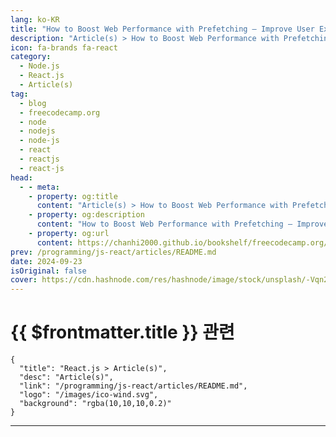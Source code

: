 ```yaml
---
lang: ko-KR
title: "How to Boost Web Performance with Prefetching – Improve User Experience by Reducing Load Time"
description: "Article(s) > How to Boost Web Performance with Prefetching – Improve User Experience by Reducing Load Time"
icon: fa-brands fa-react
category: 
  - Node.js
  - React.js
  - Article(s)
tag: 
  - blog
  - freecodecamp.org
  - node
  - nodejs
  - node-js
  - react
  - reactjs
  - react-js
head:
  - - meta:
    - property: og:title
      content: "Article(s) > How to Boost Web Performance with Prefetching – Improve User Experience by Reducing Load Time"
    - property: og:description
      content: "How to Boost Web Performance with Prefetching – Improve User Experience by Reducing Load Time"
    - property: og:url
      content: https://chanhi2000.github.io/bookshelf/freecodecamp.org/boost-web-performance-with-prefetching.html
prev: /programming/js-react/articles/README.md
date: 2024-09-23
isOriginal: false
cover: https://cdn.hashnode.com/res/hashnode/image/stock/unsplash/-Vqn2WrfxTQ/upload/0657c02758973f4ea5701f2bd98469a7.jpeg
---
```


# {{ $frontmatter.title }} 관련

```component VPCard
{
  "title": "React.js > Article(s)",
  "desc": "Article(s)",
  "link": "/programming/js-react/articles/README.md",
  "logo": "/images/ico-wind.svg",
  "background": "rgba(10,10,10,0.2)"
}
```

---

<SiteInfo
  name="How to Boost Web Performance with Prefetching – Improve User Experience by Reducing Load Time"
  desc="We've all encountered the frustration of waiting through long loading screens, only to find ourselves stuck with unresponsive pages. You see loading spinners everywhere, but nothing seems to move forward. Let me paint a clearer picture for you: This..."
  url="https://freecodecamp.org/news/boost-web-performance-with-prefetching/"
  logo="https://cdn.freecodecamp.org/universal/favicons/favicon.ico"
  preview="https://cdn.hashnode.com/res/hashnode/image/stock/unsplash/-Vqn2WrfxTQ/upload/0657c02758973f4ea5701f2bd98469a7.jpeg"/>

<!-- TODO: 작성 -->

<!-- 
<p>We've all encountered the frustration of waiting through long loading screens, only to find ourselves stuck with unresponsive pages. You see loading spinners everywhere, but nothing seems to move forward. Let me paint a clearer picture for you:</p>
<p><a target="_blank" href="https://dribbble.com/shots/3358709-Skeleton-Loader#"><img src="https://cdn.hashnode.com/res/hashnode/image/upload/v1726397417280/bc56c517-c63f-433e-93c6-939c3b82c556.gif" alt="Multiple skeleton loader on a dashboard page" class="image--center mx-auto" width="800" height="600" loading="lazy"></a></p>
<p>This typically happens because the website is trying to fetch all the necessary data as soon as you land on the page. It could be that a API request is being processed, or multiple APIs are fetching data sequentially, causing delays in loading the page.</p>
<p>The result? A poor user experience. You might think, "How can such a large company not prioritize user experience? This is disappointing." Consequently, users often leave the site, affecting key metrics and potentially impacting revenue.</p>
<p>But what if you could fetch the data for these heavy pages ahead of time, so that by the time a user lands on the page, they can interact with it instantly?</p>
<p>This is where the concept of prefetching comes in, and that's exactly what we'll be diving into in this blog post. So without further ado, let's get started!</p>
<h2 id="heading-table-of-contents">Table of Contents</h2>
<ul>
<li><p><a class="post-section-overview" href="#heading-prefetching-as-a-solution">Prefetching as a Solution</a></p>
</li>
<li><p><a class="post-section-overview" href="#heading-how-prefetching-improves-user-experience">How Prefetching Improves User Experience</a></p>
</li>
<li><p><a class="post-section-overview" href="#heading-understanding-the-problem">Understanding The Problem</a></p>
</li>
<li><p><a class="post-section-overview" href="#heading-solution-1-prefetching-data-in-the-parent-component">Solution #1: Prefetching Data in the Parent Component</a></p>
</li>
<li><p><a class="post-section-overview" href="#heading-solution-2-prefetch-data-on-page-load">Solution #2: Prefetch Data on Page load</a></p>
</li>
<li><p><a class="post-section-overview" href="#heading-how-to-implement-prefetching-with-react">How to Implement Prefetching with React</a></p>
</li>
<li><p><a class="post-section-overview" href="#heading-how-to-implement-prefetching-with-react">Too much prefetching can also cause</a> <a class="post-section-overview" href="#heading-too-much-prefetching-can-also-cause-slowness">s</a><a class="post-section-overview" href="#heading-how-to-implement-prefetching-with-react">lowness</a></p>
</li>
<li><p><a class="post-section-overview" href="#heading-summary">Summary</a></p>
</li>
</ul>
<h2 id="heading-prefetching-as-a-solution">Prefetching as a Solution</h2>
<p>Here’s the revised version with just the grammar and spelling corrected:</p>
<p>For the problem above, what we want is to fetch the data for a given page before it's loaded onto the website so that the user doesn’t need to fetch the data on page load. This is called prefetching. From a technical perspective, its definition is as follows:</p>
<blockquote>
<p><em>It is a way to fetch the required data beforehand so that the main component doesn’t need to wait for the data, thus enhancing the experience.</em></p>
</blockquote>
<p>This can improve the user experience, boosting the customer’s confidence in your website.</p>
<p>Prefetching is a simple yet elegant solution that is more user-centric than a standard process. To implement prefetching, we need to understand the user’s behavior on the website. That is, the most visited pages, or which components fetch data on small interactions (such as hover).</p>
<p>After analyzing such scenarios, it makes sense to apply prefetching to them. However, as developers, we should be mindful of using this concept. Too much prefetching can also slow down your website since you're trying to fetch a lot of data for future scenarios, which might block the fetching of data for the main page.</p>
<h2 id="heading-how-prefetching-improves-user-experience">How Prefetching Improves User Experience</h2>
<p>Let us look at couple of scenarios where prefetching is beneficial:</p>
<ol>
<li><p>Loading data/page earlier for the most visited link from your landing page. For example, consider that you have a “contact us” link. Let’s assume that this is the link that users mostly check and it contains a lot of data when it loads. Rather than loading the data when the contact us page loads, you can simply fetch the data on the homepage so that you don’t have to wait at the Contact Us page for the data. You can read more about prefetching pages <a target="_blank" href="https://web.dev/articles/link-prefetch">here</a>.</p>
</li>
<li><p>Prefetching table data for later pages.</p>
</li>
<li><p>Fetching data from a parent component and loading it in the child component.</p>
</li>
<li><p>Prefetching data that needs to be displayed in a popover.</p>
</li>
</ol>
<p>These are some of the ways to achieve prefetching in your application and how it helps improve the user experience.</p>
<p>In this blog post we will be discussing about the last scenario: <em>“</em>prefetching data that needs to be displayed in the popover”. This is a classic example where prefetching can be beneficial and provides a smoother experience to the user.</p>
<h2 id="heading-understanding-the-problem">Understanding The Problem</h2>
<p>Let me define the problem here. Imagine the following scenario:</p>
<ol>
<li><p>You have a component that displays specific information.</p>
</li>
<li><p>There is an element inside this component that shows another popover/tooltip when you hover on it.</p>
</li>
<li><p>The popover fetches data when it loads.</p>
</li>
</ol>
<p>Now imagine that the user hovers on the element and needs to wait for the data to be fetched and displayed in the popover. During this wait, they see the skeleton loader.</p>
<p>The scenario will look like this:</p>
<p><img src="https://cdn.hashnode.com/res/hashnode/image/upload/v1726395720567/6ec88fab-ffe2-4f20-b934-94342f9cf3c0.gif" alt="Example of fetching data when the popover component mounts" class="image--center mx-auto" width="600" height="268" loading="lazy"></p>
<p>It’s just frustrating how long the user has to wait whenever they hover on the image:</p>
<p><img src="https://cdn.hashnode.com/res/hashnode/image/upload/v1726395733461/3598da70-e8af-4a1a-b3cf-5c3ed62fe9cc.gif" alt="User hovering images to load popover component that fetches data" class="image--center mx-auto" width="600" height="268" loading="lazy"></p>
<p>To solve this problem, there are two solutions that can help you get started and optimize the solution according to your needs.</p>
<h2 id="heading-solution-1-prefetching-data-in-the-parent-component">Solution #1: Prefetching Data in the Parent Component</h2>
<p>This solution is inspired from <a target="_blank" href="https://martinfowler.com/articles/data-fetch-spa.html?utm_source=cassidoo&amp;utm_medium=email&amp;utm_campaign=until-youre-ready-to-look-foolish-youll-never#prefetching">Martin Fowler’s blogpost</a>. It allows you to fetch the data before the popup appears, instead of fetching on component load.</p>
<p>The popup appears when you hover on it. We can fetch the data when the mouse enters the parent component. Before the actual component—the image—is hovered on, we’ll have the data for the popover and will pass it to the popover component.</p>
<p>This solution doesn’t remove the loading state all together but it helps to significantly lower the chances of seeing the loading state.</p>
<p><img src="https://cdn.hashnode.com/res/hashnode/image/upload/v1726395771616/69b6c536-8b62-4124-837a-f26746f6f305.gif" alt="Improving the UX by fetching the data from the parent component" class="image--center mx-auto" width="600" height="296" loading="lazy"></p>
<h2 id="heading-solution-2-prefetch-data-on-page-load">Solution #2: Prefetch Data on Page load</h2>
<p>This solution is inspired by <a target="_blank" href="http://x.com">x.com</a> where, for the popover component, they fetch the data partially on the main page load and fetch the rest of the data when the component mounts.</p>
<p><img src="https://cdn.hashnode.com/res/hashnode/image/upload/v1726395833198/c7f1fa64-986d-4bfc-83cb-f052cd560f3a.gif" alt="Twitter advertisement by XDevelopers. Text reads: &quot;Calling all #developers! Innovate with our real-time and historical data on the X API. Get started with Pro👇&quot;. Image shows a person in a white shirt with text &quot;Build what's next with our API @XDevelopers&quot; and &quot;Subscribe now!&quot; Used by permission. From twitter.com." class="image--center mx-auto" width="800" height="522" loading="lazy"></p>
<p>As you can see from the above video, the user’s profile details are viewed in the popover. If you look closely, the details related to followers are fetched later.</p>
<p>This technique is highly efficient when you have a lot of data to be displayed in the popover but fetching them can be costly on popover mount or on the main page load.</p>
<p>A better solution would be to partially load the required data on the main page and load the rest of the data when the component mounts.</p>
<p>In our example, we fetched the data for the popover when the cursor entered the image’s parent element. Now imagine that you need to fetch additional details once the popover data is loaded. So based on the above x.com’s method, we can fetch additional data on popover load. Here is the outcome of it:</p>
<p><img src="https://cdn.hashnode.com/res/hashnode/image/upload/v1726395913909/b5f6f231-5a1e-4c44-a4eb-bd5ed863ce3b.gif" alt="GIF explaining how we prefetch data from parent and load additional data on component mount for popover " class="image--center mx-auto" width="1464" height="898" loading="lazy"></p>
<p>Here, we do the following things:</p>
<ul>
<li><p>We fetch the main data which is just necessary to render the popover when mouse enters the parent component of the image.</p>
</li>
<li><p>This gives us enough time to fetch the main data.</p>
</li>
<li><p>On popover load, we fetch another data, which is the album count. While the user reads data like name and email, we’ll have the next data ready to be seen.</p>
</li>
</ul>
<p>This way, we can make small and smart tweaks to minimize the blank staring of loaders on the screen 😊.</p>
<h2 id="heading-how-to-implement-prefetching-with-react">How to Implement Prefetching with React</h2>
<p>In this section we’ll briefly go through the how to implement the above prefetching example app.</p>
<h3 id="heading-project-setup">Project Setup</h3>
<p>To get started with creating the prefetching app, follow the process below:</p>
<p>You can use <a target="_blank" href="https://vitejs.dev/">vitejs</a> (this is what I used) or <a target="_blank" href="https://create-react-app.dev/">create-react-app</a> to create your app. Paste the command below in your terminal:</p>
<pre class="language-bash" tabindex="0"><code class="language-bash"><span class="token function">yarn</span> create vite prefetch-example <span class="token parameter variable">--template</span> react-ts
</code></pre>
<p>Once the app has been created, you should have the following folder structure when you open the <strong>prefetch-example</strong> folder with VS Code.</p>
<ul>
<li><img src="https://cdn.hashnode.com/res/hashnode/image/upload/v1726764168271/2dc9bfa1-07d9-491e-96fd-e780c3623eeb.png" alt="Image of the folder structure once the vitejs app is created" class="image--center mx-auto" width="732" height="996" loading="lazy"></li>
</ul>
<p>Now let us dive into the components that we are going to be building for this app.</p>
<h3 id="heading-components">Components</h3>
<p>In this example we are going to be using 3 components:</p>
<ul>
<li><p><code>PopoverExample</code></p>
</li>
<li><p><code>UserProfile</code></p>
</li>
<li><p><code>UserProfileWithFetching</code></p>
</li>
</ul>
<h3 id="heading-popoverexample-component"><code>PopoverExample</code> Component</h3>
<p>Let us start with the first component which is the <code>PopoverExample</code>. This component displays an image avatar and some text to the right side of it. It should look like this:</p>
<p><img src="https://cdn.hashnode.com/res/hashnode/image/upload/v1727002319443/bcc28972-fce0-42ba-899c-274513c4a7c6.png" alt="Image of the PopoverExample component that contains image to the left and lorem ipsum text to the right" class="image--center mx-auto" width="1376" height="656" loading="lazy"></p>
<p>The purpose of this component is to serve as an example similar to the real life scenarios. The image in this component loads a popover component when it is hovered on.</p>
<p><img src="https://cdn.hashnode.com/res/hashnode/image/upload/v1727002429245/9af8f26e-f149-41f7-b124-3ec2a0f5c80a.png" alt="Image of popover element that contains user information when the image is hovered" class="image--center mx-auto" width="1480" height="950" loading="lazy"></p>
<p>Here’s the code for the component:</p>
<pre class="language-typescript" tabindex="0"><code class="language-typescript"><span class="token keyword">import</span> <span class="token punctuation">{</span> useState <span class="token punctuation">}</span> <span class="token keyword">from</span> <span class="token string">"react"</span><span class="token punctuation">;</span>
<span class="token keyword">import</span> <span class="token punctuation">{</span> useFloating<span class="token punctuation">,</span> useHover<span class="token punctuation">,</span> useInteractions <span class="token punctuation">}</span> <span class="token keyword">from</span> <span class="token string">"@floating-ui/react"</span><span class="token punctuation">;</span>
<span class="token keyword">import</span> ContentLoader <span class="token keyword">from</span> <span class="token string">"react-content-loader"</span><span class="token punctuation">;</span>
<span class="token keyword">import</span> UserProfile <span class="token keyword">from</span> <span class="token string">"./UserProfile"</span><span class="token punctuation">;</span>
<span class="token keyword">import</span> UserProfileWithFetching <span class="token keyword">from</span> <span class="token string">"./UserProfileWithFetching"</span><span class="token punctuation">;</span>

<span class="token keyword">export</span> <span class="token keyword">const</span> <span class="token function-variable function">MyLoader</span> <span class="token operator">=</span> <span class="token punctuation">(</span><span class="token punctuation">)</span> <span class="token operator">=&gt;</span> <span class="token punctuation">(</span>
    <span class="token operator">&lt;</span>ContentLoader
        speed<span class="token operator">=</span><span class="token punctuation">{</span><span class="token number">2</span><span class="token punctuation">}</span>
        width<span class="token operator">=</span><span class="token punctuation">{</span><span class="token number">340</span><span class="token punctuation">}</span>
        height<span class="token operator">=</span><span class="token punctuation">{</span><span class="token number">84</span><span class="token punctuation">}</span>
        viewBox<span class="token operator">=</span><span class="token string">"0 0 340 84"</span>
        backgroundColor<span class="token operator">=</span><span class="token string">"#d1d1d1"</span>
        foregroundColor<span class="token operator">=</span><span class="token string">"#fafafa"</span>
    <span class="token operator">&gt;</span>
        <span class="token operator">&lt;</span>rect x<span class="token operator">=</span><span class="token string">"0"</span> y<span class="token operator">=</span><span class="token string">"0"</span> rx<span class="token operator">=</span><span class="token string">"3"</span> ry<span class="token operator">=</span><span class="token string">"3"</span> width<span class="token operator">=</span><span class="token string">"67"</span> height<span class="token operator">=</span><span class="token string">"11"</span> <span class="token operator">/</span><span class="token operator">&gt;</span>
        <span class="token operator">&lt;</span>rect x<span class="token operator">=</span><span class="token string">"76"</span> y<span class="token operator">=</span><span class="token string">"0"</span> rx<span class="token operator">=</span><span class="token string">"3"</span> ry<span class="token operator">=</span><span class="token string">"3"</span> width<span class="token operator">=</span><span class="token string">"140"</span> height<span class="token operator">=</span><span class="token string">"11"</span> <span class="token operator">/</span><span class="token operator">&gt;</span>
        <span class="token operator">&lt;</span>rect x<span class="token operator">=</span><span class="token string">"127"</span> y<span class="token operator">=</span><span class="token string">"48"</span> rx<span class="token operator">=</span><span class="token string">"3"</span> ry<span class="token operator">=</span><span class="token string">"3"</span> width<span class="token operator">=</span><span class="token string">"53"</span> height<span class="token operator">=</span><span class="token string">"11"</span> <span class="token operator">/</span><span class="token operator">&gt;</span>
        <span class="token operator">&lt;</span>rect x<span class="token operator">=</span><span class="token string">"187"</span> y<span class="token operator">=</span><span class="token string">"48"</span> rx<span class="token operator">=</span><span class="token string">"3"</span> ry<span class="token operator">=</span><span class="token string">"3"</span> width<span class="token operator">=</span><span class="token string">"72"</span> height<span class="token operator">=</span><span class="token string">"11"</span> <span class="token operator">/</span><span class="token operator">&gt;</span>
        <span class="token operator">&lt;</span>rect x<span class="token operator">=</span><span class="token string">"18"</span> y<span class="token operator">=</span><span class="token string">"48"</span> rx<span class="token operator">=</span><span class="token string">"3"</span> ry<span class="token operator">=</span><span class="token string">"3"</span> width<span class="token operator">=</span><span class="token string">"100"</span> height<span class="token operator">=</span><span class="token string">"11"</span> <span class="token operator">/</span><span class="token operator">&gt;</span>
        <span class="token operator">&lt;</span>rect x<span class="token operator">=</span><span class="token string">"0"</span> y<span class="token operator">=</span><span class="token string">"71"</span> rx<span class="token operator">=</span><span class="token string">"3"</span> ry<span class="token operator">=</span><span class="token string">"3"</span> width<span class="token operator">=</span><span class="token string">"37"</span> height<span class="token operator">=</span><span class="token string">"11"</span> <span class="token operator">/</span><span class="token operator">&gt;</span>
        <span class="token operator">&lt;</span>rect x<span class="token operator">=</span><span class="token string">"18"</span> y<span class="token operator">=</span><span class="token string">"23"</span> rx<span class="token operator">=</span><span class="token string">"3"</span> ry<span class="token operator">=</span><span class="token string">"3"</span> width<span class="token operator">=</span><span class="token string">"140"</span> height<span class="token operator">=</span><span class="token string">"11"</span> <span class="token operator">/</span><span class="token operator">&gt;</span>
        <span class="token operator">&lt;</span>rect x<span class="token operator">=</span><span class="token string">"166"</span> y<span class="token operator">=</span><span class="token string">"23"</span> rx<span class="token operator">=</span><span class="token string">"3"</span> ry<span class="token operator">=</span><span class="token string">"3"</span> width<span class="token operator">=</span><span class="token string">"173"</span> height<span class="token operator">=</span><span class="token string">"11"</span> <span class="token operator">/</span><span class="token operator">&gt;</span>
    <span class="token operator">&lt;</span><span class="token operator">/</span>ContentLoader<span class="token operator">&gt;</span>
<span class="token punctuation">)</span><span class="token punctuation">;</span>
<span class="token keyword">export</span> <span class="token keyword">default</span> <span class="token keyword">function</span> <span class="token function">PopoverExample</span><span class="token punctuation">(</span><span class="token punctuation">)</span> <span class="token punctuation">{</span>
    <span class="token keyword">const</span> <span class="token punctuation">[</span>isOpen<span class="token punctuation">,</span> setIsOpen<span class="token punctuation">]</span> <span class="token operator">=</span> <span class="token function">useState</span><span class="token punctuation">(</span><span class="token boolean">false</span><span class="token punctuation">)</span><span class="token punctuation">;</span>
    <span class="token keyword">const</span> <span class="token punctuation">[</span>isLoading<span class="token punctuation">,</span> setIsLoading<span class="token punctuation">]</span> <span class="token operator">=</span> <span class="token function">useState</span><span class="token punctuation">(</span><span class="token boolean">false</span><span class="token punctuation">)</span><span class="token punctuation">;</span>
    <span class="token keyword">const</span> <span class="token punctuation">[</span>data<span class="token punctuation">,</span> setData<span class="token punctuation">]</span> <span class="token operator">=</span> <span class="token function">useState</span><span class="token punctuation">(</span><span class="token punctuation">{</span><span class="token punctuation">}</span><span class="token punctuation">)</span><span class="token punctuation">;</span>

    <span class="token keyword">const</span> <span class="token punctuation">{</span> refs<span class="token punctuation">,</span> floatingStyles<span class="token punctuation">,</span> context <span class="token punctuation">}</span> <span class="token operator">=</span> <span class="token function">useFloating</span><span class="token punctuation">(</span><span class="token punctuation">{</span>
        open<span class="token operator">:</span> isOpen<span class="token punctuation">,</span>
        onOpenChange<span class="token operator">:</span> setIsOpen<span class="token punctuation">,</span>
        placement<span class="token operator">:</span> <span class="token string">"top"</span><span class="token punctuation">,</span>
    <span class="token punctuation">}</span><span class="token punctuation">)</span><span class="token punctuation">;</span>

    <span class="token keyword">const</span> hover <span class="token operator">=</span> <span class="token function">useHover</span><span class="token punctuation">(</span>context<span class="token punctuation">)</span><span class="token punctuation">;</span>

    <span class="token keyword">const</span> <span class="token punctuation">{</span> getReferenceProps<span class="token punctuation">,</span> getFloatingProps <span class="token punctuation">}</span> <span class="token operator">=</span> <span class="token function">useInteractions</span><span class="token punctuation">(</span><span class="token punctuation">[</span>hover<span class="token punctuation">]</span><span class="token punctuation">)</span><span class="token punctuation">;</span>

    <span class="token keyword">const</span> <span class="token function-variable function">handleMouseEnter</span> <span class="token operator">=</span> <span class="token punctuation">(</span><span class="token punctuation">)</span> <span class="token operator">=&gt;</span> <span class="token punctuation">{</span>
        <span class="token keyword">if</span> <span class="token punctuation">(</span>Object<span class="token punctuation">.</span><span class="token function">keys</span><span class="token punctuation">(</span>data<span class="token punctuation">)</span><span class="token punctuation">.</span>length <span class="token operator">===</span> <span class="token number">0</span><span class="token punctuation">)</span> <span class="token punctuation">{</span>
            <span class="token function">setIsLoading</span><span class="token punctuation">(</span><span class="token boolean">true</span><span class="token punctuation">)</span><span class="token punctuation">;</span>
            <span class="token function">fetch</span><span class="token punctuation">(</span><span class="token string">"https://jsonplaceholder.typicode.com/users/1"</span><span class="token punctuation">)</span>
                <span class="token punctuation">.</span><span class="token function">then</span><span class="token punctuation">(</span><span class="token punctuation">(</span>resp<span class="token punctuation">)</span> <span class="token operator">=&gt;</span> resp<span class="token punctuation">.</span><span class="token function">json</span><span class="token punctuation">(</span><span class="token punctuation">)</span><span class="token punctuation">)</span>
                <span class="token punctuation">.</span><span class="token function">then</span><span class="token punctuation">(</span><span class="token punctuation">(</span>data<span class="token punctuation">)</span> <span class="token operator">=&gt;</span> <span class="token punctuation">{</span>
                    <span class="token function">setData</span><span class="token punctuation">(</span>data<span class="token punctuation">)</span><span class="token punctuation">;</span>
                    <span class="token function">setIsLoading</span><span class="token punctuation">(</span><span class="token boolean">false</span><span class="token punctuation">)</span><span class="token punctuation">;</span>
                <span class="token punctuation">}</span><span class="token punctuation">)</span><span class="token punctuation">;</span>
        <span class="token punctuation">}</span>
    <span class="token punctuation">}</span><span class="token punctuation">;</span>

    <span class="token keyword">return</span> <span class="token punctuation">(</span>
        <span class="token operator">&lt;</span>div
            id<span class="token operator">=</span><span class="token string">"hover-example"</span>
            style<span class="token operator">=</span><span class="token punctuation">{</span><span class="token punctuation">{</span>
                display<span class="token operator">:</span> <span class="token string">"flex"</span><span class="token punctuation">,</span>
                flexDirection<span class="token operator">:</span> <span class="token string">"row"</span><span class="token punctuation">,</span>
                alignItems<span class="token operator">:</span> <span class="token string">"center"</span><span class="token punctuation">,</span>
                textAlign<span class="token operator">:</span> <span class="token string">"left"</span><span class="token punctuation">,</span>
            <span class="token punctuation">}</span><span class="token punctuation">}</span>
            onMouseEnter<span class="token operator">=</span><span class="token punctuation">{</span>handleMouseEnter<span class="token punctuation">}</span>
        <span class="token operator">&gt;</span>
            <span class="token operator">&lt;</span>span
                style<span class="token operator">=</span><span class="token punctuation">{</span><span class="token punctuation">{</span>
                    padding<span class="token operator">:</span> <span class="token string">"1rem"</span><span class="token punctuation">,</span>
                <span class="token punctuation">}</span><span class="token punctuation">}</span>
            <span class="token operator">&gt;</span>
                <span class="token operator">&lt;</span>img
                    ref<span class="token operator">=</span><span class="token punctuation">{</span>refs<span class="token punctuation">.</span>setReference<span class="token punctuation">}</span>
                    <span class="token punctuation">{</span><span class="token operator">...</span><span class="token function">getReferenceProps</span><span class="token punctuation">(</span><span class="token punctuation">)</span><span class="token punctuation">}</span>
                    style<span class="token operator">=</span><span class="token punctuation">{</span><span class="token punctuation">{</span>
                        borderRadius<span class="token operator">:</span> <span class="token string">"50%"</span><span class="token punctuation">,</span>
                    <span class="token punctuation">}</span><span class="token punctuation">}</span>
                    src<span class="token operator">=</span><span class="token string">"https://cdn.jsdelivr.net/gh/alohe/avatars/png/vibrent_5.png"</span>
                <span class="token operator">/</span><span class="token operator">&gt;</span>
            <span class="token operator">&lt;</span><span class="token operator">/</span>span<span class="token operator">&gt;</span>
            <span class="token operator">&lt;</span>p<span class="token operator">&gt;</span>
                Lorem Ipsum <span class="token keyword">is</span> simply dummy text <span class="token keyword">of</span> the printing and typesetting
                industry<span class="token punctuation">.</span> Lorem Ipsum has been the industry's standard dummy text ever
                since the 1500s<span class="token punctuation">,</span> when an <span class="token builtin">unknown</span> printer took a galley <span class="token keyword">of</span> <span class="token keyword">type</span> <span class="token class-name">and</span>
                scrambled it to make a <span class="token keyword">type</span> <span class="token class-name">specimen</span> book<span class="token punctuation">.</span> It has survived not only five
                centuries<span class="token punctuation">,</span> but also the leap into electronic typesetting<span class="token punctuation">,</span> remaining
                essentially unchanged<span class="token punctuation">.</span> It was popularised <span class="token keyword">in</span> the 1960s <span class="token keyword">with</span> the release
                <span class="token keyword">of</span> Letraset sheets containing Lorem Ipsum passages<span class="token punctuation">,</span> and more recently
                <span class="token keyword">with</span> desktop publishing software like Aldus PageMaker including versions
                <span class="token keyword">of</span> Lorem Ipsum<span class="token punctuation">.</span>
            <span class="token operator">&lt;</span><span class="token operator">/</span>p<span class="token operator">&gt;</span>
            <span class="token punctuation">{</span>isOpen <span class="token operator">&amp;&amp;</span> <span class="token punctuation">(</span>
                <span class="token operator">&lt;</span>div
                    className<span class="token operator">=</span><span class="token string">"floating"</span>
                    ref<span class="token operator">=</span><span class="token punctuation">{</span>refs<span class="token punctuation">.</span>setFloating<span class="token punctuation">}</span>
                    style<span class="token operator">=</span><span class="token punctuation">{</span><span class="token punctuation">{</span>
                        <span class="token operator">...</span>floatingStyles<span class="token punctuation">,</span>
                        backgroundColor<span class="token operator">:</span> <span class="token string">"white"</span><span class="token punctuation">,</span>
                        color<span class="token operator">:</span> <span class="token string">"black"</span><span class="token punctuation">,</span>
                        padding<span class="token operator">:</span> <span class="token string">"1rem"</span><span class="token punctuation">,</span>
                        fontSize<span class="token operator">:</span> <span class="token string">"1rem"</span><span class="token punctuation">,</span>
                    <span class="token punctuation">}</span><span class="token punctuation">}</span>
                    <span class="token punctuation">{</span><span class="token operator">...</span><span class="token function">getFloatingProps</span><span class="token punctuation">(</span><span class="token punctuation">)</span><span class="token punctuation">}</span>
                <span class="token operator">&gt;</span>
                    <span class="token punctuation">{</span>isLoading <span class="token operator">?</span> <span class="token punctuation">(</span>
                        <span class="token operator">&lt;</span>MyLoader <span class="token operator">/</span><span class="token operator">&gt;</span>
                    <span class="token punctuation">)</span> <span class="token operator">:</span> <span class="token punctuation">(</span>
                        <span class="token operator">&lt;</span>UserProfile hasAdditionalDetails <span class="token punctuation">{</span><span class="token operator">...</span>data<span class="token punctuation">}</span> <span class="token operator">/</span><span class="token operator">&gt;</span>
                    <span class="token punctuation">)</span><span class="token punctuation">}</span>
                    <span class="token punctuation">{</span><span class="token comment">/* &lt;UserProfileWithFetching /&gt; */</span><span class="token punctuation">}</span>
                <span class="token operator">&lt;</span><span class="token operator">/</span>div<span class="token operator">&gt;</span>
            <span class="token punctuation">)</span><span class="token punctuation">}</span>
        <span class="token operator">&lt;</span><span class="token operator">/</span>div<span class="token operator">&gt;</span>
    <span class="token punctuation">)</span><span class="token punctuation">;</span>
<span class="token punctuation">}</span>
</code></pre>
<p>There are couple of things happening here, let me explain them step-by-step:</p>
<ul>
<li><p>We have a parent <code>div</code> named <code>hover-example</code> that contains an image and some text.</p>
</li>
<li><p>Next, we conditionally rendered a <code>div</code> with class name of <code>floating</code>. This is the actual popover component that opens when you hover on the image.</p>
<ul>
<li>We made use of the <a target="_blank" href="https://floating-ui.com/"><code>floating-ui</code> library</a> and its <a target="_blank" href="https://floating-ui.com/docs/useHover">basic hover example</a> to achieve the hover effect for the popover.</li>
</ul>
</li>
<li><p>Inside the popover we conditionally loaded the <code>UserProfile</code> and the skeleton loader. This loader appears when we are fetching the data for the user’s profile. More on this later.</p>
</li>
<li><p>We made use of the <a target="_blank" href="https://github.com/danilowoz/react-content-loader">react-content-loader</a> library in the <code>MyLoader</code> component. This library also has a website that helps you to create loaders, you can check it out <a target="_blank" href="https://skeletonreact.com/">here</a>.</p>
</li>
</ul>
<h3 id="heading-userprofile-component"><code>UserProfile</code> Component</h3>
<p>Now that we have defined our <code>Popover</code> example, it is time for us to get into the details of the <code>UserProfile</code> component.</p>
<p>This component appears inside the popover component. The purpose of this component is to load the <code>name</code> <code>email</code> <code>phone</code> <code>website</code> details which are fetched from <a target="_blank" href="https://jsonplaceholder.typicode.com/users/1">JSON placeholder API</a>.</p>
<p>To demonstrate the prefetching example, we have to make sure that the <code>UserProfile</code> component only acts as a presentational component; that is, no explicit fetching logic is present inside of it.</p>
<p>The key thing to note about this component is that fetching the data happens from the parent component which is the <code>PopoverExample</code> component. In this component, we start fetching the data when the mouse enters this component (the <code>mouseenter</code> event). This is the solution #1 we discussed previously.</p>
<p>This gives you enough time for fetching the data until the user hovers on the image. Here’s the code:</p>
<pre class="language-typescript" tabindex="0"><code class="language-typescript"><span class="token keyword">import</span> <span class="token punctuation">{</span> useEffect<span class="token punctuation">,</span> useState <span class="token punctuation">}</span> <span class="token keyword">from</span> <span class="token string">"react"</span><span class="token punctuation">;</span>
<span class="token keyword">import</span> ContentLoader <span class="token keyword">from</span> <span class="token string">"react-content-loader"</span><span class="token punctuation">;</span>

<span class="token keyword">const</span> <span class="token function-variable function">MyLoader</span> <span class="token operator">=</span> <span class="token punctuation">(</span><span class="token punctuation">)</span> <span class="token operator">=&gt;</span> <span class="token punctuation">(</span>
    <span class="token operator">&lt;</span>ContentLoader
        speed<span class="token operator">=</span><span class="token punctuation">{</span><span class="token number">2</span><span class="token punctuation">}</span>
        viewBox<span class="token operator">=</span><span class="token string">"0 0 476 124"</span>
        backgroundColor<span class="token operator">=</span><span class="token string">"#d1d1d1"</span>
        foregroundColor<span class="token operator">=</span><span class="token string">"#fafafa"</span>
    <span class="token operator">&gt;</span>
        <span class="token operator">&lt;</span>rect x<span class="token operator">=</span><span class="token string">"4"</span> y<span class="token operator">=</span><span class="token string">"43"</span> rx<span class="token operator">=</span><span class="token string">"0"</span> ry<span class="token operator">=</span><span class="token string">"0"</span> width<span class="token operator">=</span><span class="token string">"98"</span> height<span class="token operator">=</span><span class="token string">"30"</span> <span class="token operator">/</span><span class="token operator">&gt;</span>
    <span class="token operator">&lt;</span><span class="token operator">/</span>ContentLoader<span class="token operator">&gt;</span>
<span class="token punctuation">)</span><span class="token punctuation">;</span>

<span class="token keyword">export</span> <span class="token keyword">default</span> <span class="token keyword">function</span> <span class="token function">UserProfile</span><span class="token punctuation">(</span>props<span class="token operator">:</span> Record<span class="token operator">&lt;</span><span class="token builtin">string</span><span class="token punctuation">,</span> <span class="token builtin">string</span> <span class="token operator">|</span> <span class="token builtin">boolean</span><span class="token operator">&gt;</span><span class="token punctuation">)</span> <span class="token punctuation">{</span>
    <span class="token keyword">const</span> <span class="token punctuation">{</span> name<span class="token punctuation">,</span> email<span class="token punctuation">,</span> phone<span class="token punctuation">,</span> website<span class="token punctuation">,</span> hasAdditionalDetails <span class="token punctuation">}</span> <span class="token operator">=</span> props<span class="token punctuation">;</span>
    <span class="token keyword">const</span> <span class="token punctuation">[</span>isLoading<span class="token punctuation">,</span> setIsLoading<span class="token punctuation">]</span> <span class="token operator">=</span> <span class="token function">useState</span><span class="token punctuation">(</span><span class="token boolean">false</span><span class="token punctuation">)</span><span class="token punctuation">;</span>
    <span class="token keyword">const</span> <span class="token punctuation">[</span>additionalData<span class="token punctuation">,</span> setAdditionalData<span class="token punctuation">]</span> <span class="token operator">=</span> <span class="token function">useState</span><span class="token punctuation">(</span><span class="token number">0</span><span class="token punctuation">)</span><span class="token punctuation">;</span>

    <span class="token function">useEffect</span><span class="token punctuation">(</span><span class="token punctuation">(</span><span class="token punctuation">)</span> <span class="token operator">=&gt;</span> <span class="token punctuation">{</span>
        <span class="token keyword">if</span> <span class="token punctuation">(</span>hasAdditionalDetails<span class="token punctuation">)</span> <span class="token punctuation">{</span>
            <span class="token function">setIsLoading</span><span class="token punctuation">(</span><span class="token boolean">true</span><span class="token punctuation">)</span><span class="token punctuation">;</span>
            <span class="token function">fetch</span><span class="token punctuation">(</span><span class="token string">"https://jsonplaceholder.typicode.com/albums"</span><span class="token punctuation">)</span>
                <span class="token punctuation">.</span><span class="token function">then</span><span class="token punctuation">(</span><span class="token punctuation">(</span>resp<span class="token punctuation">)</span> <span class="token operator">=&gt;</span> resp<span class="token punctuation">.</span><span class="token function">json</span><span class="token punctuation">(</span><span class="token punctuation">)</span><span class="token punctuation">)</span>
                <span class="token punctuation">.</span><span class="token function">then</span><span class="token punctuation">(</span><span class="token punctuation">(</span>data<span class="token operator">:</span> <span class="token builtin">Array</span><span class="token operator">&lt;</span><span class="token builtin">unknown</span><span class="token operator">&gt;</span><span class="token punctuation">)</span> <span class="token operator">=&gt;</span> <span class="token punctuation">{</span>
                    <span class="token keyword">const</span> albumCount <span class="token operator">=</span> data<span class="token punctuation">.</span><span class="token function">reduce</span><span class="token punctuation">(</span><span class="token punctuation">(</span>acc<span class="token punctuation">,</span> curr<span class="token punctuation">)</span> <span class="token operator">=&gt;</span> <span class="token punctuation">{</span>
                        <span class="token keyword">if</span> <span class="token punctuation">(</span>curr<span class="token punctuation">.</span>userId <span class="token operator">===</span> <span class="token number">1</span><span class="token punctuation">)</span> acc <span class="token operator">+=</span> <span class="token number">1</span><span class="token punctuation">;</span>

                        <span class="token keyword">return</span> acc<span class="token punctuation">;</span>
                    <span class="token punctuation">}</span><span class="token punctuation">,</span> <span class="token number">0</span><span class="token punctuation">)</span><span class="token punctuation">;</span>
                    <span class="token function">setAdditionalData</span><span class="token punctuation">(</span>albumCount<span class="token punctuation">)</span><span class="token punctuation">;</span>
                <span class="token punctuation">}</span><span class="token punctuation">)</span>
                <span class="token punctuation">.</span><span class="token function">finally</span><span class="token punctuation">(</span><span class="token punctuation">(</span><span class="token punctuation">)</span> <span class="token operator">=&gt;</span> <span class="token punctuation">{</span>
                    <span class="token function">setIsLoading</span><span class="token punctuation">(</span><span class="token boolean">false</span><span class="token punctuation">)</span><span class="token punctuation">;</span>
                <span class="token punctuation">}</span><span class="token punctuation">)</span><span class="token punctuation">;</span>
        <span class="token punctuation">}</span>
    <span class="token punctuation">}</span><span class="token punctuation">,</span> <span class="token punctuation">[</span>hasAdditionalDetails<span class="token punctuation">]</span><span class="token punctuation">)</span><span class="token punctuation">;</span>

    <span class="token keyword">return</span> <span class="token punctuation">(</span>
        <span class="token operator">&lt;</span>div id<span class="token operator">=</span><span class="token string">"user-profile"</span><span class="token operator">&gt;</span>
            <span class="token operator">&lt;</span>div id<span class="token operator">=</span><span class="token string">"user-name"</span><span class="token operator">&gt;</span>name<span class="token operator">:</span> <span class="token punctuation">{</span>name<span class="token punctuation">}</span><span class="token operator">&lt;</span><span class="token operator">/</span>div<span class="token operator">&gt;</span>
            <span class="token operator">&lt;</span>div id<span class="token operator">=</span><span class="token string">"user-email"</span><span class="token operator">&gt;</span>email<span class="token operator">:</span> <span class="token punctuation">{</span>email<span class="token punctuation">}</span><span class="token operator">&lt;</span><span class="token operator">/</span>div<span class="token operator">&gt;</span>
            <span class="token operator">&lt;</span>div id<span class="token operator">=</span><span class="token string">"user-phone"</span><span class="token operator">&gt;</span>phone<span class="token operator">:</span> <span class="token punctuation">{</span>phone<span class="token punctuation">}</span><span class="token operator">&lt;</span><span class="token operator">/</span>div<span class="token operator">&gt;</span>
            <span class="token operator">&lt;</span>div id<span class="token operator">=</span><span class="token string">"user-website"</span><span class="token operator">&gt;</span>website<span class="token operator">:</span> <span class="token punctuation">{</span>website<span class="token punctuation">}</span><span class="token operator">&lt;</span><span class="token operator">/</span>div<span class="token operator">&gt;</span>
            <span class="token punctuation">{</span>hasAdditionalDetails <span class="token operator">&amp;&amp;</span> <span class="token punctuation">(</span>
                <span class="token operator">&lt;</span><span class="token operator">&gt;</span>
                    <span class="token punctuation">{</span>isLoading <span class="token operator">?</span> <span class="token punctuation">(</span>
                        <span class="token operator">&lt;</span>MyLoader <span class="token operator">/</span><span class="token operator">&gt;</span>
                    <span class="token punctuation">)</span> <span class="token operator">:</span> <span class="token punctuation">(</span>
                        <span class="token operator">&lt;</span>div id<span class="token operator">=</span><span class="token string">"user-albums"</span><span class="token operator">&gt;</span>Album Count<span class="token operator">:</span> <span class="token punctuation">{</span>additionalData<span class="token punctuation">}</span><span class="token operator">&lt;</span><span class="token operator">/</span>div<span class="token operator">&gt;</span>
                    <span class="token punctuation">)</span><span class="token punctuation">}</span>
                <span class="token operator">&lt;</span><span class="token operator">/</span><span class="token operator">&gt;</span>
            <span class="token punctuation">)</span><span class="token punctuation">}</span>
        <span class="token operator">&lt;</span><span class="token operator">/</span>div<span class="token operator">&gt;</span>
    <span class="token punctuation">)</span><span class="token punctuation">;</span>
<span class="token punctuation">}</span>
</code></pre>
<p>This component makes use of the <code>hasAdditionalDetails</code> prop. The purpose of this <code>prop</code> is to load additional data when the component mounts. It illustrates the solution #2 mentioned above.</p>
<h3 id="heading-userprofilewithfetching-component"><code>UserProfileWithFetching</code> Component</h3>
<p>This component is pretty similar to that of the <code>UserProfile</code> component. It just contains the logic for fetching data when the component loads. The purpose of this component is to show what the general solution without the prefetching technique would look like.</p>
<p>So this component will always load the data when the component mounts, which displays the skeleton loader.</p>
<p>Here is the code:</p>
<pre class="language-typescript" tabindex="0"><code class="language-typescript"><span class="token keyword">import</span> <span class="token punctuation">{</span> useEffect<span class="token punctuation">,</span> useState <span class="token punctuation">}</span> <span class="token keyword">from</span> <span class="token string">"react"</span><span class="token punctuation">;</span>
<span class="token keyword">import</span> <span class="token punctuation">{</span> MyLoader <span class="token punctuation">}</span> <span class="token keyword">from</span> <span class="token string">"./PopoverExample"</span><span class="token punctuation">;</span>

<span class="token keyword">export</span> <span class="token keyword">default</span> <span class="token keyword">function</span> <span class="token function">UserProfileWithFetching</span><span class="token punctuation">(</span><span class="token punctuation">)</span> <span class="token punctuation">{</span>
    <span class="token keyword">const</span> <span class="token punctuation">[</span>isLoading<span class="token punctuation">,</span> setIsLoading<span class="token punctuation">]</span> <span class="token operator">=</span> <span class="token function">useState</span><span class="token punctuation">(</span><span class="token boolean">false</span><span class="token punctuation">)</span><span class="token punctuation">;</span>
    <span class="token keyword">const</span> <span class="token punctuation">[</span>data<span class="token punctuation">,</span> setData<span class="token punctuation">]</span> <span class="token operator">=</span> <span class="token generic-function"><span class="token function">useState</span><span class="token generic class-name"><span class="token operator">&lt;</span>Record<span class="token operator">&lt;</span><span class="token builtin">string</span><span class="token punctuation">,</span> <span class="token builtin">string</span><span class="token operator">&gt;&gt;</span></span></span><span class="token punctuation">(</span><span class="token punctuation">{</span><span class="token punctuation">}</span><span class="token punctuation">)</span><span class="token punctuation">;</span>

    <span class="token function">useEffect</span><span class="token punctuation">(</span><span class="token punctuation">(</span><span class="token punctuation">)</span> <span class="token operator">=&gt;</span> <span class="token punctuation">{</span>
        <span class="token function">setIsLoading</span><span class="token punctuation">(</span><span class="token boolean">true</span><span class="token punctuation">)</span><span class="token punctuation">;</span>
        <span class="token function">fetch</span><span class="token punctuation">(</span><span class="token string">"https://jsonplaceholder.typicode.com/users/1"</span><span class="token punctuation">)</span>
            <span class="token punctuation">.</span><span class="token function">then</span><span class="token punctuation">(</span><span class="token punctuation">(</span>resp<span class="token punctuation">)</span> <span class="token operator">=&gt;</span> resp<span class="token punctuation">.</span><span class="token function">json</span><span class="token punctuation">(</span><span class="token punctuation">)</span><span class="token punctuation">)</span>
            <span class="token punctuation">.</span><span class="token function">then</span><span class="token punctuation">(</span><span class="token punctuation">(</span>data<span class="token punctuation">)</span> <span class="token operator">=&gt;</span> <span class="token punctuation">{</span>
                <span class="token function">setData</span><span class="token punctuation">(</span>data<span class="token punctuation">)</span><span class="token punctuation">;</span>
                <span class="token function">setIsLoading</span><span class="token punctuation">(</span><span class="token boolean">false</span><span class="token punctuation">)</span><span class="token punctuation">;</span>
            <span class="token punctuation">}</span><span class="token punctuation">)</span><span class="token punctuation">;</span>
    <span class="token punctuation">}</span><span class="token punctuation">,</span> <span class="token punctuation">[</span><span class="token punctuation">]</span><span class="token punctuation">)</span><span class="token punctuation">;</span>

    <span class="token keyword">if</span> <span class="token punctuation">(</span>isLoading<span class="token punctuation">)</span> <span class="token keyword">return</span> <span class="token operator">&lt;</span>MyLoader <span class="token operator">/</span><span class="token operator">&gt;</span><span class="token punctuation">;</span>

    <span class="token keyword">return</span> <span class="token punctuation">(</span>
        <span class="token operator">&lt;</span>div id<span class="token operator">=</span><span class="token string">"user-profile"</span><span class="token operator">&gt;</span>
            <span class="token operator">&lt;</span>div id<span class="token operator">=</span><span class="token string">"user-name"</span><span class="token operator">&gt;</span>name<span class="token operator">:</span> <span class="token punctuation">{</span>data<span class="token punctuation">.</span>name<span class="token punctuation">}</span><span class="token operator">&lt;</span><span class="token operator">/</span>div<span class="token operator">&gt;</span>
            <span class="token operator">&lt;</span>div id<span class="token operator">=</span><span class="token string">"user-email"</span><span class="token operator">&gt;</span>email<span class="token operator">:</span> <span class="token punctuation">{</span>data<span class="token punctuation">.</span>email<span class="token punctuation">}</span><span class="token operator">&lt;</span><span class="token operator">/</span>div<span class="token operator">&gt;</span>
            <span class="token operator">&lt;</span>div id<span class="token operator">=</span><span class="token string">"user-phone"</span><span class="token operator">&gt;</span>phone<span class="token operator">:</span> <span class="token punctuation">{</span>data<span class="token punctuation">.</span>phone<span class="token punctuation">}</span><span class="token operator">&lt;</span><span class="token operator">/</span>div<span class="token operator">&gt;</span>
            <span class="token operator">&lt;</span>div id<span class="token operator">=</span><span class="token string">"user-website"</span><span class="token operator">&gt;</span>website<span class="token operator">:</span> <span class="token punctuation">{</span>data<span class="token punctuation">.</span>website<span class="token punctuation">}</span><span class="token operator">&lt;</span><span class="token operator">/</span>div<span class="token operator">&gt;</span>
        <span class="token operator">&lt;</span><span class="token operator">/</span>div<span class="token operator">&gt;</span>
    <span class="token punctuation">)</span><span class="token punctuation">;</span>
<span class="token punctuation">}</span>
</code></pre>
<p>The entire code for this app can be found <a target="_blank" href="https://github.com/keyurparalkar/prefetch-examples">here</a>.</p>
<h2 id="heading-too-much-prefetching-can-also-cause-slowness">Too much prefetching can also cause slowness</h2>
<p>A word of advice, too much prefetching is not good because:</p>
<ul>
<li><p>It might slow your app down.</p>
</li>
<li><p>It can degrade user experience if prefetching is not applied strategically.</p>
</li>
</ul>
<p>Prefetching needs to be applied when you know the behavior of the user. That is, you are able to predict the user movement by metrics and be able to tell if they visit a page often. In that case, prefetching is a good idea.</p>
<p>So remember to always apply prefetching strategically.</p>
<h2 id="heading-summary">Summary</h2>
<p>That’s all folks! Hope you like my blog post. In this blogpost, you learned that implementing prefetching can significantly enhance your web application’s speed and responsiveness, improving user satisfaction.</p>
<p>For further reading, please refer to the below articles:</p>
<ul>
<li><p><a target="_blank" href="https://www.patterns.dev/vanilla/prefetch/">Prefetching pages</a></p>
</li>
<li><p><a target="_blank" href="https://medium.com/reloading/preload-prefetch-and-priorities-in-chrome-776165961bbf">Preload, Prefetch And Priorities in Chrome</a></p>
</li>
<li><p><a target="_blank" href="https://addyosmani.com/blog/what-not-to-prefetch-prerender/">What not to prefetch</a></p>
</li>
</ul>
<p>For more content, you can follow me on <a target="_blank" href="https://twitter.com/keurplkar">Twitter</a>, <a target="_blank" href="http://github.com/keyurparalkar">GitHub</a>, and <a target="_blank" href="https://www.linkedin.com/in/keyur-paralkar-494415107/">LinkedIn</a>.</p>
-->

